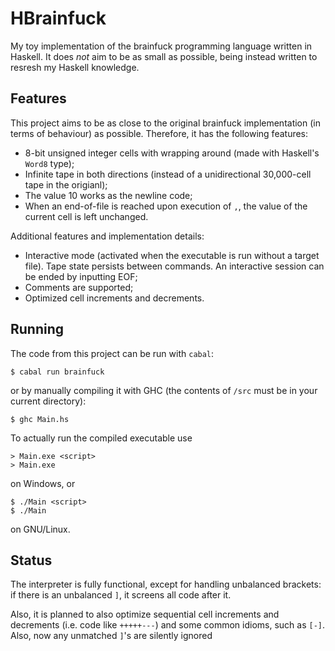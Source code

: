 # HBrainfuck

My toy implementation of the brainfuck programming language written in Haskell. It does _not_ aim to be as small as possible, being instead written to resresh my Haskell knowledge.

## Features

This project aims to be as close to the original brainfuck implementation (in terms of behaviour) as possible. Therefore, it has the following features:
* 8-bit unsigned integer cells with wrapping around (made with Haskell's `Word8` type);
* Infinite tape in both directions (instead of a unidirectional 30,000-cell tape in the origianl);
* The value 10 works as the newline code;
* When an end-of-file is reached upon execution of `,`, the value of the current cell is left unchanged.

Additional features and implementation details:
* Interactive mode (activated when the executable is run without a target file). Tape state persists between commands. An interactive session can be ended by inputting EOF;
* Comments are supported;
* Optimized cell increments and decrements.

## Running

The code from this project can be run with `cabal`:

    $ cabal run brainfuck

or by manually compiling it with GHC (the contents of `/src` must be in your current directory):

    $ ghc Main.hs

To actually run the compiled executable use

    > Main.exe <script>
    > Main.exe

on Windows, or

    $ ./Main <script>
    $ ./Main

on GNU/Linux.

## Status

The interpreter is fully functional, except for handling unbalanced brackets: if there is an unbalanced `]`, it screens all code after it.

Also, it is planned to also optimize sequential cell increments and decrements (i.e. code like `+++++---`) and some common idioms, such as `[-]`. Also, now any unmatched `]`'s are silently ignored

